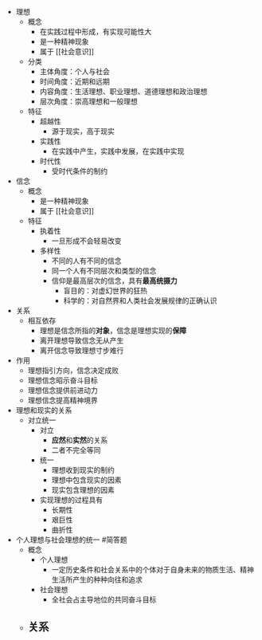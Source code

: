 - 理想
	- 概念
		- 在实践过程中形成，有实现可能性大
		- 是一种精神现象
		- 属于 [[社会意识]]
	- 分类
		- 主体角度：个人与社会
		- 时间角度：近期和远期
		- 内容角度：生活理想、职业理想、道德理想和政治理想
		- 层次角度：崇高理想和一般理想
	- 特征
		- 超越性
			- 源于现实，高于现实
		- 实践性
			- 在实践中产生，实践中发展，在实践中实现
		- 时代性
			- 受时代条件的制约
- 信念
	- 概念
		- 是一种精神现象
		- 属于 [[社会意识]]
	- 特征
		- 执着性
			- 一旦形成不会轻易改变
		- 多样性
			- 不同的人有不同的信念
			- 同一个人有不同层次和类型的信念
			- 信仰是最高层次的信念，具有**最高统摄力**
				- 盲目的：对虚幻世界的狂热
				- 科学的：对自然界和人类社会发展规律的正确认识
- 关系
	- 相互依存
		- 理想是信念所指的**对象**，信念是理想实现的**保障**
		- 离开理想导致信念无从产生
		- 离开信念导致理想寸步难行
- 作用
	- 理想指引方向，信念决定成败
	- 理想信念昭示奋斗目标
	- 理想信念提供前进动力
	- 理想信念提高精神境界
- 理想和现实的关系
	- 对立统一
		- 对立
			- **应然**和**实然**的关系
			- 二者不完全等同
		- 统一
			- 理想收到现实的制约
			- 理想中包含现实的因素
			- 现实包含理想的因素
		- 实现理想的过程具有
			- 长期性
			- 艰巨性
			- 曲折性
- 个人理想与社会理想的统一
  #简答题
	- 概念
		- 个人理想
			- 一定历史条件和社会关系中的个体对于自身未来的物质生活、精神生活所产生的种种向往和追求
		- 社会理想
			- 全社会占主导地位的共同奋斗目标
	- 关系
		-